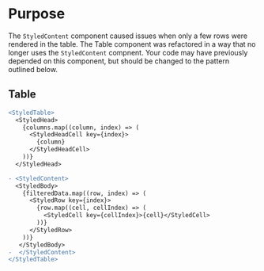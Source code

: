 # Purpose

The `StyledContent` component caused issues when only a few rows were rendered in the table. The Table
component was refactored in a way that no longer uses the `StyledContent` compnent. Your code may have previously
depended on this component, but should be changed to the pattern outlined below.

## Table

```diff
<StyledTable>
  <StyledHead>
    {columns.map((column, index) => (
      <StyledHeadCell key={index}>
        {column}
      </StyledHeadCell>
    ))}
  </StyledHead>

- <StyledContent>
  <StyledBody>
    {filteredData.map((row, index) => (
      <StyledRow key={index}>
        {row.map((cell, cellIndex) => (
          <StyledCell key={cellIndex}>{cell}</StyledCell>
        ))}
      </StyledRow>
    ))}
   </StyledBody>
-  </StyledContent>
</StyledTable>
```
